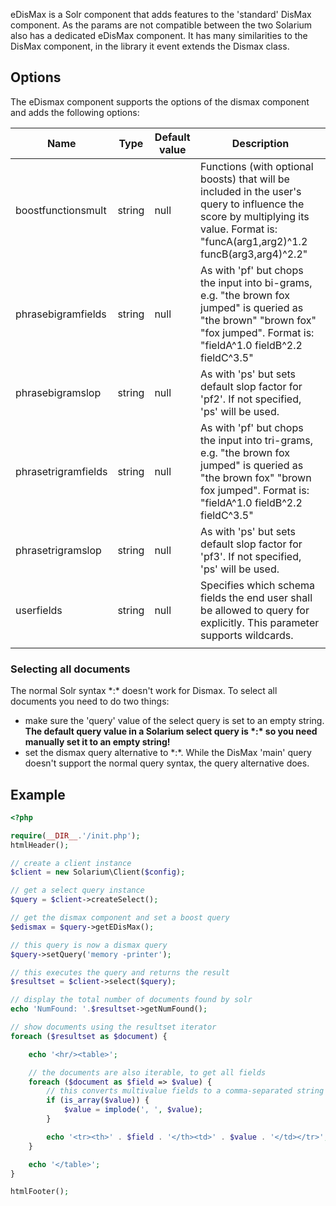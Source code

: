 eDisMax is a Solr component that adds features to the 'standard' DisMax component. As the params are not compatible between the two Solarium also has a dedicated eDisMax component. It has many similarities to the DisMax component, in the library it event extends the Dismax class.

Options
-------

The eDismax component supports the options of the dismax component and adds the following options:

| Name                | Type   | Default value | Description                                                                                                                                                                        |
|---------------------|--------|---------------|------------------------------------------------------------------------------------------------------------------------------------------------------------------------------------|
| boostfunctionsmult  | string | null          | Functions (with optional boosts) that will be included in the user's query to influence the score by multiplying its value. Format is: "funcA(arg1,arg2)^1.2 funcB(arg3,arg4)^2.2" |
| phrasebigramfields  | string | null          | As with 'pf' but chops the input into bi-grams, e.g. "the brown fox jumped" is queried as "the brown" "brown fox" "fox jumped". Format is: "fieldA^1.0 fieldB^2.2 fieldC^3.5"      |
| phrasebigramslop    | string | null          | As with 'ps' but sets default slop factor for 'pf2'. If not specified, 'ps' will be used.                                                                                          |
| phrasetrigramfields | string | null          | As with 'pf' but chops the input into tri-grams, e.g. "the brown fox jumped" is queried as "the brown fox" "brown fox jumped". Format is: "fieldA^1.0 fieldB^2.2 fieldC^3.5"       |
| phrasetrigramslop   | string | null          | As with 'ps' but sets default slop factor for 'pf3'. If not specified, 'ps' will be used.                                                                                          |
| userfields          | string | null          | Specifies which schema fields the end user shall be allowed to query for explicitly. This parameter supports wildcards.                                                            |
||

### Selecting all documents

The normal Solr syntax \*:\* doesn't work for Dismax. To select all documents you need to do two things:

-   make sure the 'query' value of the select query is set to an empty string. **The default query value in a Solarium select query is \*:\* so you need manually set it to an empty string!**
-   set the dismax query alternative to \*:\*. While the DisMax 'main' query doesn't support the normal query syntax, the query alternative does.

Example
-------

```php
<?php

require(__DIR__.'/init.php');
htmlHeader();

// create a client instance
$client = new Solarium\Client($config);

// get a select query instance
$query = $client->createSelect();

// get the dismax component and set a boost query
$edismax = $query->getEDisMax();

// this query is now a dismax query
$query->setQuery('memory -printer');

// this executes the query and returns the result
$resultset = $client->select($query);

// display the total number of documents found by solr
echo 'NumFound: '.$resultset->getNumFound();

// show documents using the resultset iterator
foreach ($resultset as $document) {

    echo '<hr/><table>';

    // the documents are also iterable, to get all fields
    foreach ($document as $field => $value) {
        // this converts multivalue fields to a comma-separated string
        if (is_array($value)) {
            $value = implode(', ', $value);
        }

        echo '<tr><th>' . $field . '</th><td>' . $value . '</td></tr>';
    }

    echo '</table>';
}

htmlFooter();

```
